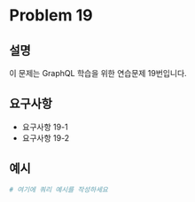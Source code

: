 # Problem 19

## 설명
이 문제는 GraphQL 학습을 위한 연습문제 19번입니다.

## 요구사항
- 요구사항 19-1
- 요구사항 19-2

## 예시
```graphql
# 여기에 쿼리 예시를 작성하세요
```
